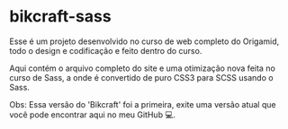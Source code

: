 # bikcraft-sass

Esse é um projeto desenvolvido no curso de web completo do Origamid, todo o design e codificação e feito dentro do curso.

Aqui contém o arquivo completo do site e uma otimização nova feita no curso de Sass, a onde é convertido de puro CSS3 para SCSS usando o Sass.

Obs: Essa versão do 'Bikcraft' foi a primeira, exite uma versão atual que você pode encontrar aqui no meu GitHub 💻.
